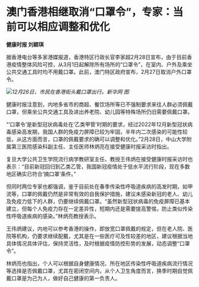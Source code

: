# 澳门香港相继取消“口罩令”，专家：当前可以相应调整和优化

**健康时报 刘颖琪**

据香港电台等多家港媒报道，香港特区行政长官李家超2月28日宣布，由于目前香港疫情整体风险可控，从3月1日起解除所有场所的“口罩令”，在室内、户外及乘坐公共交通工具时均不用戴口罩。此前，澳门特区政府宣布，2月27日取消户外口罩令。

![](https://inews.gtimg.com/om_bt/OQhxzIc4hNylr1Vhd0NB01T9XyNsgf7lk3rJVWsFcj14QAA/1000)_12月26日，市民在香港街头戴口罩出行。新华网
图_

健康时报注意到，内地多省市的商超、餐饮场所等已不强制要求来往人群必须佩戴口罩，但乘坐公共交通工具及进出养老院、幼儿园等特殊场所仍旧需要佩戴口罩。

“‘口罩令’是新型冠状病毒处在‘乙类甲管’时期的要求，经过2022年12月新型冠状病毒感染高发期，我国人群的免疫力屏障已较为牢固，半年内二次感染的可能性较低，从这方面而言，口罩的佩戴要求的确可以调整和优化。”2月28日，中山大学附属第三医院感染科副主任、主任医师林炳亮在接受健康时报采访时指出。

复旦大学公共卫生学院流行病学教研室主任、教授王伟炳在接受健康时报采访时也表示：“目前新冠回归到乙类乙管，我国新冠疫情处于低水平流行阶段，现在多数地区确实已符合‘摘口罩’条件。”

但同时两位专家也都强调，鉴于目前处在春季传染性呼吸道疾病的高发时期，如甲流等，口罩的佩戴仍然是非常有效的自我保护措施，建议未感染新冠的老人、幼儿及免疫力低下的人群，仍要继续佩戴口罩。“虽然新型冠状病毒的免疫屏障已基本建立，但每个人免疫力存在一定差异性，短期内还是需要提高警惕，防止类似传染性呼吸道疾病的感染。”林炳亮教授表示。

王伟炳建议，内地可以参考香港的操作，即放宽口罩佩戴的规定，但在老人院、医院等机构，仍要求继续配戴，尤其是在一些医疗可及性较差的地区，建议根据当地具体情况具体评估，保持灵活性，及时根据疫情防控形势的发展，动态调整“口罩令”。

林炳亮也指出，个人可以根据自身健康情况、所在地区传染性呼吸道疾病流行情况等选择是否佩戴口罩，尤其在密闭空间内，从个人卫生角度而言，换季时期自觉佩戴口罩是为己为人，做好自己健康的第一负责人。

